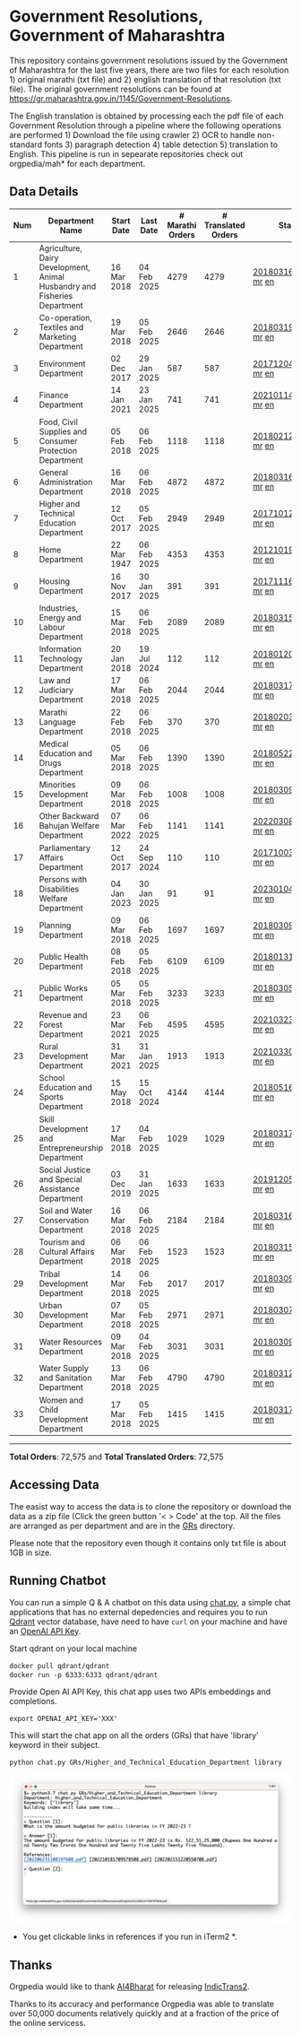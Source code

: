 # Government Resolutions, Government of Maharashtra

This repository contains government resolutions issued by the Government of Maharashtra for the last five years, there are two files for each resolution 1) original marathi (txt file) and 2) english translation of that resolution (txt file). The original government resolutions can be found at https://gr.maharashtra.gov.in/1145/Government-Resolutions.

The English translation is obtained by processing each the pdf file of each Government Resolution through a pipeline where the following operations are performed 1) Download the file using crawler 2) OCR to handle non-standard fonts 3) paragraph detection 4) table  detection 5) translation to English. This pipeline is run in sepearate repositories check out orgpedia/mah* for each department.


## Data Details

| Num | Department Name | Start Date | Last Date | # Marathi Orders | # Translated Orders | Starting Order | Last Order |
| --- | --------------- | ---------- | --------- | ---------------- | ------------------- | -------------- | ---------- |
| 1 | Agriculture, Dairy Development, Animal Husbandry and Fisheries Department | 16 Mar 2018 | 04 Feb 2025 | 4279 | 4279 | [201803161624182101.pdf](https://gr.maharashtra.gov.in/Site/Upload/Government%20Resolutions/English/201803161624182101.pdf) [mr](GRs/Agriculture,_Dairy_Development,_Animal_Husbandry_and_Fisheries_Department/201803161624182101.pdf.mr.txt) [en](GRs/Agriculture,_Dairy_Development,_Animal_Husbandry_and_Fisheries_Department/201803161624182101.pdf.en.txt) | [202502041744188801.pdf](https://gr.maharashtra.gov.in/Site/Upload/Government%20Resolutions/English/202502041744188801.pdf) [mr](GRs/Agriculture,_Dairy_Development,_Animal_Husbandry_and_Fisheries_Department/202502041744188801.pdf.mr.txt) [en](GRs/Agriculture,_Dairy_Development,_Animal_Husbandry_and_Fisheries_Department/202502041744188801.pdf.en.txt) |
| 2 | Co-operation, Textiles and Marketing Department | 19 Mar 2018 | 05 Feb 2025 | 2646 | 2646 | [201803191257576702.pdf](https://gr.maharashtra.gov.in/Site/Upload/Government%20Resolutions/English/201803191257576702.pdf) [mr](GRs/Co-operation,_Textiles_and_Marketing_Department/201803191257576702.pdf.mr.txt) [en](GRs/Co-operation,_Textiles_and_Marketing_Department/201803191257576702.pdf.en.txt) | [202502051656263502.pdf](https://gr.maharashtra.gov.in/Site/Upload/Government%20Resolutions/English/202502051656263502.pdf) [mr](GRs/Co-operation,_Textiles_and_Marketing_Department/202502051656263502.pdf.mr.txt) [en](GRs/Co-operation,_Textiles_and_Marketing_Department/202502051656263502.pdf.en.txt) |
| 3 | Environment Department | 02 Dec 2017 | 29 Jan 2025 | 587 | 587 | [201712041147216904.pdf](https://gr.maharashtra.gov.in/Site/Upload/Government%20Resolutions/English/201712041147216904.pdf) [mr](GRs/Environment_Department/201712041147216904.pdf.mr.txt) [en](GRs/Environment_Department/201712041147216904.pdf.en.txt) | [202501291632499904.pdf](https://gr.maharashtra.gov.in/Site/Upload/Government%20Resolutions/English/202501291632499904.pdf) [mr](GRs/Environment_Department/202501291632499904.pdf.mr.txt) [en](GRs/Environment_Department/202501291632499904.pdf.en.txt) |
| 4 | Finance Department | 14 Jan 2021 | 23 Jan 2025 | 741 | 741 | [202101141237329905.pdf](https://gr.maharashtra.gov.in/Site/Upload/Government%20Resolutions/English/202101141237329905.pdf) [mr](GRs/Finance_Department/202101141237329905.pdf.mr.txt) [en](GRs/Finance_Department/202101141237329905.pdf.en.txt) | [202501231755017605.pdf](https://gr.maharashtra.gov.in/Site/Upload/Government%20Resolutions/English/202501231755017605.pdf) [mr](GRs/Finance_Department/202501231755017605.pdf.mr.txt) [en](GRs/Finance_Department/202501231755017605.pdf.en.txt) |
| 5 | Food, Civil Supplies and Consumer Protection Department | 05 Feb 2018 | 06 Feb 2025 | 1118 | 1118 | [201802121244545806.pdf](https://gr.maharashtra.gov.in/Site/Upload/Government%20Resolutions/English/201802121244545806.pdf) [mr](GRs/Food,_Civil_Supplies_and_Consumer_Protection_Department/201802121244545806.pdf.mr.txt) [en](GRs/Food,_Civil_Supplies_and_Consumer_Protection_Department/201802121244545806.pdf.en.txt) | [202502061611371406.pdf](https://gr.maharashtra.gov.in/Site/Upload/Government%20Resolutions/English/202502061611371406....pdf) [mr](GRs/Food,_Civil_Supplies_and_Consumer_Protection_Department/202502061611371406.pdf.mr.txt) [en](GRs/Food,_Civil_Supplies_and_Consumer_Protection_Department/202502061611371406.pdf.en.txt) |
| 6 | General Administration Department | 16 Mar 2018 | 06 Feb 2025 | 4872 | 4872 | [201803161224022707.pdf](https://gr.maharashtra.gov.in/Site/Upload/Government%20Resolutions/English/201803161224022707.pdf) [mr](GRs/General_Administration_Department/201803161224022707.pdf.mr.txt) [en](GRs/General_Administration_Department/201803161224022707.pdf.en.txt) | [202502061804419607.pdf](https://gr.maharashtra.gov.in/Site/Upload/Government%20Resolutions/English/202502061804419607....pdf) [mr](GRs/General_Administration_Department/202502061804419607.pdf.mr.txt) [en](GRs/General_Administration_Department/202502061804419607.pdf.en.txt) |
| 7 | Higher and Technical Education Department | 12 Oct 2017 | 05 Feb 2025 | 2949 | 2949 | [201710121514029708.pdf](https://gr.maharashtra.gov.in/Site/Upload/Government%20Resolutions/English/201710121514029708.pdf) [mr](GRs/Higher_and_Technical_Education_Department/201710121514029708.pdf.mr.txt) [en](GRs/Higher_and_Technical_Education_Department/201710121514029708.pdf.en.txt) | [202502051531252008.pdf](https://gr.maharashtra.gov.in/Site/Upload/Government%20Resolutions/English/202502051531252008....pdf) [mr](GRs/Higher_and_Technical_Education_Department/202502051531252008.pdf.mr.txt) [en](GRs/Higher_and_Technical_Education_Department/202502051531252008.pdf.en.txt) |
| 8 | Home Department | 22 Mar 1947 | 06 Feb 2025 | 4353 | 4353 | [201210191648552129.pdf](https://gr.maharashtra.gov.in/Site/Upload/Government%20Resolutions/English/201210191648552129.pdf) [mr](GRs/Home_Department/201210191648552129.pdf.mr.txt) [en](GRs/Home_Department/201210191648552129.pdf.en.txt) | [202502061643446729.pdf](https://gr.maharashtra.gov.in/Site/Upload/Government%20Resolutions/English/202502061643446729.pdf) [mr](GRs/Home_Department/202502061643446729.pdf.mr.txt) [en](GRs/Home_Department/202502061643446729.pdf.en.txt) |
| 9 | Housing Department | 16 Nov 2017 | 30 Jan 2025 | 391 | 391 | [201711161447076609.pdf](https://gr.maharashtra.gov.in/Site/Upload/Government%20Resolutions/English/201711161447076609.pdf) [mr](GRs/Housing_Department/201711161447076609.pdf.mr.txt) [en](GRs/Housing_Department/201711161447076609.pdf.en.txt) | [202501301452001209.pdf](https://gr.maharashtra.gov.in/Site/Upload/Government%20Resolutions/English/202501301452001209.pdf) [mr](GRs/Housing_Department/202501301452001209.pdf.mr.txt) [en](GRs/Housing_Department/202501301452001209.pdf.en.txt) |
| 10 | Industries, Energy and Labour Department | 15 Mar 2018 | 06 Feb 2025 | 2089 | 2089 | [201803151204055010.pdf](https://gr.maharashtra.gov.in/Site/Upload/Government%20Resolutions/English/201803151204055010.pdf) [mr](GRs/Industries,_Energy_and_Labour_Department/201803151204055010.pdf.mr.txt) [en](GRs/Industries,_Energy_and_Labour_Department/201803151204055010.pdf.en.txt) | [202502061551367810.pdf](https://gr.maharashtra.gov.in/Site/Upload/Government%20Resolutions/English/202502061551367810.pdf) [mr](GRs/Industries,_Energy_and_Labour_Department/202502061551367810.pdf.mr.txt) [en](GRs/Industries,_Energy_and_Labour_Department/202502061551367810.pdf.en.txt) |
| 11 | Information Technology Department | 20 Jan 2018 | 19 Jul 2024 | 112 | 112 | [201801201843024511.pdf](https://gr.maharashtra.gov.in/Site/Upload/Government%20Resolutions/English/201801201843024511.pdf) [mr](GRs/Information_Technology_Department/201801201843024511.pdf.mr.txt) [en](GRs/Information_Technology_Department/201801201843024511.pdf.en.txt) | [202407191742379111.pdf](https://gr.maharashtra.gov.in/Site/Upload/Government%20Resolutions/English/202407191742379111.pdf) [mr](GRs/Information_Technology_Department/202407191742379111.pdf.mr.txt) [en](GRs/Information_Technology_Department/202407191742379111.pdf.en.txt) |
| 12 | Law and Judiciary Department | 17 Mar 2018 | 06 Feb 2025 | 2044 | 2044 | [201803171129290212.pdf](https://gr.maharashtra.gov.in/Site/Upload/Government%20Resolutions/English/201803171129290212.pdf) [mr](GRs/Law_and_Judiciary_Department/201803171129290212.pdf.mr.txt) [en](GRs/Law_and_Judiciary_Department/201803171129290212.pdf.en.txt) | [202502061548291012.pdf](https://gr.maharashtra.gov.in/Site/Upload/Government%20Resolutions/English/202502061548291012.pdf) [mr](GRs/Law_and_Judiciary_Department/202502061548291012.pdf.mr.txt) [en](GRs/Law_and_Judiciary_Department/202502061548291012.pdf.en.txt) |
| 13 | Marathi Language Department | 22 Feb 2018 | 06 Feb 2025 | 370 | 370 | [201802031549154233.pdf](https://gr.maharashtra.gov.in/Site/Upload/Government%20Resolutions/English/201802031549154233.pdf) [mr](GRs/Marathi_Language_Department/201802031549154233.pdf.mr.txt) [en](GRs/Marathi_Language_Department/201802031549154233.pdf.en.txt) | [202502061605184933.pdf](https://gr.maharashtra.gov.in/Site/Upload/Government%20Resolutions/English/202502061605184933.pdf) [mr](GRs/Marathi_Language_Department/202502061605184933.pdf.mr.txt) [en](GRs/Marathi_Language_Department/202502061605184933.pdf.en.txt) |
| 14 | Medical Education and Drugs Department | 05 Mar 2018 | 06 Feb 2025 | 1390 | 1390 | [201805221424292513.pdf](https://gr.maharashtra.gov.in/Site/Upload/Government%20Resolutions/English/201805221424292513.pdf) [mr](GRs/Medical_Education_and_Drugs_Department/201805221424292513.pdf.mr.txt) [en](GRs/Medical_Education_and_Drugs_Department/201805221424292513.pdf.en.txt) | [202502061631298813.pdf](https://gr.maharashtra.gov.in/Site/Upload/Government%20Resolutions/English/202502061631298813.pdf) [mr](GRs/Medical_Education_and_Drugs_Department/202502061631298813.pdf.mr.txt) [en](GRs/Medical_Education_and_Drugs_Department/202502061631298813.pdf.en.txt) |
| 15 | Minorities Development Department | 09 Mar 2018 | 06 Feb 2025 | 1008 | 1008 | [201803091218355314.pdf](https://gr.maharashtra.gov.in/Site/Upload/Government%20Resolutions/English/201803091218355314.pdf) [mr](GRs/Minorities_Development_Department/201803091218355314.pdf.mr.txt) [en](GRs/Minorities_Development_Department/201803091218355314.pdf.en.txt) | [202502061742113314.pdf](https://gr.maharashtra.gov.in/Site/Upload/Government%20Resolutions/English/202502061742113314.pdf) [mr](GRs/Minorities_Development_Department/202502061742113314.pdf.mr.txt) [en](GRs/Minorities_Development_Department/202502061742113314.pdf.en.txt) |
| 16 | Other Backward Bahujan Welfare Department | 07 Mar 2022 | 06 Feb 2025 | 1141 | 1141 | [202203081752439334.pdf](https://gr.maharashtra.gov.in/Site/Upload/Government%20Resolutions/English/202203081752439334.pdf) [mr](GRs/Other_Backward_Bahujan_Welfare_Department/202203081752439334.pdf.mr.txt) [en](GRs/Other_Backward_Bahujan_Welfare_Department/202203081752439334.pdf.en.txt) | [202502061607435034.pdf](https://gr.maharashtra.gov.in/Site/Upload/Government%20Resolutions/English/202502061607435034.pdf) [mr](GRs/Other_Backward_Bahujan_Welfare_Department/202502061607435034.pdf.mr.txt) [en](GRs/Other_Backward_Bahujan_Welfare_Department/202502061607435034.pdf.en.txt) |
| 17 | Parliamentary Affairs Department | 12 Oct 2017 | 24 Sep 2024 | 110 | 110 | [201710031642378615.pdf](https://gr.maharashtra.gov.in/Site/Upload/Government%20Resolutions/English/201710031642378615.pdf) [mr](GRs/Parliamentary_Affairs_Department/201710031642378615.pdf.mr.txt) [en](GRs/Parliamentary_Affairs_Department/201710031642378615.pdf.en.txt) | [202409241152433515.pdf](https://gr.maharashtra.gov.in/Site/Upload/Government%20Resolutions/English/202409241152433515.pdf) [mr](GRs/Parliamentary_Affairs_Department/202409241152433515.pdf.mr.txt) [en](GRs/Parliamentary_Affairs_Department/202409241152433515.pdf.en.txt) |
| 18 | Persons with Disabilities Welfare Department | 04 Jan 2023 | 30 Jan 2025 | 91 | 91 | [202301041906309635.pdf](https://gr.maharashtra.gov.in/Site/Upload/Government%20Resolutions/English/202301041906309635.pdf) [mr](GRs/Persons_with_Disabilities_Welfare_Department/202301041906309635.pdf.mr.txt) [en](GRs/Persons_with_Disabilities_Welfare_Department/202301041906309635.pdf.en.txt) | [202501301714002335.pdf](https://gr.maharashtra.gov.in/Site/Upload/Government%20Resolutions/English/202501301714002335.pdf) [mr](GRs/Persons_with_Disabilities_Welfare_Department/202501301714002335.pdf.mr.txt) [en](GRs/Persons_with_Disabilities_Welfare_Department/202501301714002335.pdf.en.txt) |
| 19 | Planning Department | 09 Mar 2018 | 06 Feb 2025 | 1697 | 1697 | [201803091441032716.pdf](https://gr.maharashtra.gov.in/Site/Upload/Government%20Resolutions/English/201803091441032716.pdf) [mr](GRs/Planning_Department/201803091441032716.pdf.mr.txt) [en](GRs/Planning_Department/201803091441032716.pdf.en.txt) | [202502061034297816.pdf](https://gr.maharashtra.gov.in/Site/Upload/Government%20Resolutions/English/202502061034297816.pdf) [mr](GRs/Planning_Department/202502061034297816.pdf.mr.txt) [en](GRs/Planning_Department/202502061034297816.pdf.en.txt) |
| 20 | Public Health Department | 08 Feb 2018 | 05 Feb 2025 | 6109 | 6109 | [201801311722275417.pdf](https://gr.maharashtra.gov.in/Site/Upload/Government%20Resolutions/English/201801311722275417.pdf) [mr](GRs/Public_Health_Department/201801311722275417.pdf.mr.txt) [en](GRs/Public_Health_Department/201801311722275417.pdf.en.txt) | [202502051754372117.pdf](https://gr.maharashtra.gov.in/Site/Upload/Government%20Resolutions/English/202502051754372117.pdf) [mr](GRs/Public_Health_Department/202502051754372117.pdf.mr.txt) [en](GRs/Public_Health_Department/202502051754372117.pdf.en.txt) |
| 21 | Public Works Department | 05 Mar 2018 | 05 Feb 2025 | 3233 | 3233 | [201803051515468118.pdf](https://gr.maharashtra.gov.in/Site/Upload/Government%20Resolutions/English/201803051515468118.pdf) [mr](GRs/Public_Works_Department/201803051515468118.pdf.mr.txt) [en](GRs/Public_Works_Department/201803051515468118.pdf.en.txt) | [202502051221450518.pdf](https://gr.maharashtra.gov.in/Site/Upload/Government%20Resolutions/English/202502051221450518.pdf) [mr](GRs/Public_Works_Department/202502051221450518.pdf.mr.txt) [en](GRs/Public_Works_Department/202502051221450518.pdf.en.txt) |
| 22 | Revenue and Forest Department | 23 Mar 2021 | 06 Feb 2025 | 4595 | 4595 | [202103231328393119.pdf](https://gr.maharashtra.gov.in/Site/Upload/Government%20Resolutions/English/202103231328393119.pdf) [mr](GRs/Revenue_and_Forest_Department/202103231328393119.pdf.mr.txt) [en](GRs/Revenue_and_Forest_Department/202103231328393119.pdf.en.txt) | [202502061814598719.pdf](https://gr.maharashtra.gov.in/Site/Upload/Government%20Resolutions/English/202502061814598719.pdf) [mr](GRs/Revenue_and_Forest_Department/202502061814598719.pdf.mr.txt) [en](GRs/Revenue_and_Forest_Department/202502061814598719.pdf.en.txt) |
| 23 | Rural Development Department | 31 Mar 2021 | 31 Jan 2025 | 1913 | 1913 | [202103301021181120.pdf](https://gr.maharashtra.gov.in/Site/Upload/Government%20Resolutions/English/202103301021181120.pdf) [mr](GRs/Rural_Development_Department/202103301021181120.pdf.mr.txt) [en](GRs/Rural_Development_Department/202103301021181120.pdf.en.txt) | [202501311441219420.pdf](https://gr.maharashtra.gov.in/Site/Upload/Government%20Resolutions/English/202501311441219420.pdf) [mr](GRs/Rural_Development_Department/202501311441219420.pdf.mr.txt) [en](GRs/Rural_Development_Department/202501311441219420.pdf.en.txt) |
| 24 | School Education and Sports Department | 15 May 2018 | 15 Oct 2024 | 4144 | 4144 | [201805161114241221.pdf](https://gr.maharashtra.gov.in/Site/Upload/Government%20Resolutions/English/201805161114241221.pdf) [mr](GRs/School_Education_and_Sports_Department/201805161114241221.pdf.mr.txt) [en](GRs/School_Education_and_Sports_Department/201805161114241221.pdf.en.txt) | [202410152127537021.pdf](https://gr.maharashtra.gov.in/Site/Upload/Government%20Resolutions/English/202410152127537021.pdf) [mr](GRs/School_Education_and_Sports_Department/202410152127537021.pdf.mr.txt) [en](GRs/School_Education_and_Sports_Department/202410152127537021.pdf.en.txt) |
| 25 | Skill Development and Entrepreneurship Department | 17 Mar 2018 | 04 Feb 2025 | 1029 | 1029 | [201803171322099003.pdf](https://gr.maharashtra.gov.in/Site/Upload/Government%20Resolutions/English/201803171322099003.pdf) [mr](GRs/Skill_Development_and_Entrepreneurship_Department/201803171322099003.pdf.mr.txt) [en](GRs/Skill_Development_and_Entrepreneurship_Department/201803171322099003.pdf.en.txt) | [202502041733417603.pdf](https://gr.maharashtra.gov.in/Site/Upload/Government%20Resolutions/English/202502041733417603.pdf) [mr](GRs/Skill_Development_and_Entrepreneurship_Department/202502041733417603.pdf.mr.txt) [en](GRs/Skill_Development_and_Entrepreneurship_Department/202502041733417603.pdf.en.txt) |
| 26 | Social Justice and Special Assistance Department | 03 Dec 2019 | 31 Jan 2025 | 1633 | 1633 | [201912051107011622.pdf](https://gr.maharashtra.gov.in/Site/Upload/Government%20Resolutions/English/201912051107011622.pdf) [mr](GRs/Social_Justice_and_Special_Assistance_Department/201912051107011622.pdf.mr.txt) [en](GRs/Social_Justice_and_Special_Assistance_Department/201912051107011622.pdf.en.txt) | [202501311713339922.pdf](https://gr.maharashtra.gov.in/Site/Upload/Government%20Resolutions/English/202501311713339922.pdf) [mr](GRs/Social_Justice_and_Special_Assistance_Department/202501311713339922.pdf.mr.txt) [en](GRs/Social_Justice_and_Special_Assistance_Department/202501311713339922.pdf.en.txt) |
| 27 | Soil and Water Conservation Department | 16 Mar 2018 | 06 Feb 2025 | 2184 | 2184 | [201803161247582426.pdf](https://gr.maharashtra.gov.in/Site/Upload/Government%20Resolutions/English/201803161247582426.pdf) [mr](GRs/Soil_and_Water_Conservation_Department/201803161247582426.pdf.mr.txt) [en](GRs/Soil_and_Water_Conservation_Department/201803161247582426.pdf.en.txt) | [202502061804123426.pdf](https://gr.maharashtra.gov.in/Site/Upload/Government%20Resolutions/English/202502061804123426.pdf) [mr](GRs/Soil_and_Water_Conservation_Department/202502061804123426.pdf.mr.txt) [en](GRs/Soil_and_Water_Conservation_Department/202502061804123426.pdf.en.txt) |
| 28 | Tourism and Cultural Affairs Department | 06 Mar 2018 | 06 Feb 2025 | 1523 | 1523 | [201803151055091823.pdf](https://gr.maharashtra.gov.in/Site/Upload/Government%20Resolutions/English/201803151055091823.pdf) [mr](GRs/Tourism_and_Cultural_Affairs_Department/201803151055091823.pdf.mr.txt) [en](GRs/Tourism_and_Cultural_Affairs_Department/201803151055091823.pdf.en.txt) | [202502061148340023.pdf](https://gr.maharashtra.gov.in/Site/Upload/Government%20Resolutions/English/202502061148340023.pdf) [mr](GRs/Tourism_and_Cultural_Affairs_Department/202502061148340023.pdf.mr.txt) [en](GRs/Tourism_and_Cultural_Affairs_Department/202502061148340023.pdf.en.txt) |
| 29 | Tribal Development Department | 14 Mar 2018 | 06 Feb 2025 | 2017 | 2017 | [201803091105184924.pdf](https://gr.maharashtra.gov.in/Site/Upload/Government%20Resolutions/English/201803091105184924.pdf) [mr](GRs/Tribal_Development_Department/201803091105184924.pdf.mr.txt) [en](GRs/Tribal_Development_Department/201803091105184924.pdf.en.txt) | [202502061655373924.pdf](https://gr.maharashtra.gov.in/Site/Upload/Government%20Resolutions/English/202502061655373924.pdf) [mr](GRs/Tribal_Development_Department/202502061655373924.pdf.mr.txt) [en](GRs/Tribal_Development_Department/202502061655373924.pdf.en.txt) |
| 30 | Urban Development Department | 07 Mar 2018 | 05 Feb 2025 | 2971 | 2971 | [201803071203178325.pdf](https://gr.maharashtra.gov.in/Site/Upload/Government%20Resolutions/English/201803071203178325.pdf) [mr](GRs/Urban_Development_Department/201803071203178325.pdf.mr.txt) [en](GRs/Urban_Development_Department/201803071203178325.pdf.en.txt) | [202502051428109325.pdf](https://gr.maharashtra.gov.in/Site/Upload/Government%20Resolutions/English/202502051428109325.pdf) [mr](GRs/Urban_Development_Department/202502051428109325.pdf.mr.txt) [en](GRs/Urban_Development_Department/202502051428109325.pdf.en.txt) |
| 31 | Water Resources Department | 09 Mar 2018 | 04 Feb 2025 | 3031 | 3031 | [201803091034435527.pdf](https://gr.maharashtra.gov.in/Site/Upload/Government%20Resolutions/English/201803091034435527.pdf) [mr](GRs/Water_Resources_Department/201803091034435527.pdf.mr.txt) [en](GRs/Water_Resources_Department/201803091034435527.pdf.en.txt) | [202502041728472227.pdf](https://gr.maharashtra.gov.in/Site/Upload/Government%20Resolutions/English/202502041728472227....pdf) [mr](GRs/Water_Resources_Department/202502041728472227.pdf.mr.txt) [en](GRs/Water_Resources_Department/202502041728472227.pdf.en.txt) |
| 32 | Water Supply and Sanitation Department | 13 Mar 2018 | 06 Feb 2025 | 4790 | 4790 | [201803121414108428.pdf](https://gr.maharashtra.gov.in/Site/Upload/Government%20Resolutions/English/201803121414108428.pdf) [mr](GRs/Water_Supply_and_Sanitation_Department/201803121414108428.pdf.mr.txt) [en](GRs/Water_Supply_and_Sanitation_Department/201803121414108428.pdf.en.txt) | [202502061717004628.pdf](https://gr.maharashtra.gov.in/Site/Upload/Government%20Resolutions/English/202502061717004628.pdf) [mr](GRs/Water_Supply_and_Sanitation_Department/202502061717004628.pdf.mr.txt) [en](GRs/Water_Supply_and_Sanitation_Department/202502061717004628.pdf.en.txt) |
| 33 | Women and Child Development Department | 17 Mar 2018 | 05 Feb 2025 | 1415 | 1415 | [201803171539444330.pdf](https://gr.maharashtra.gov.in/Site/Upload/Government%20Resolutions/English/201803171539444330.pdf) [mr](GRs/Women_and_Child_Development_Department/201803171539444330.pdf.mr.txt) [en](GRs/Women_and_Child_Development_Department/201803171539444330.pdf.en.txt) | [202502051517093830.pdf](https://gr.maharashtra.gov.in/Site/Upload/Government%20Resolutions/English/202502051517093830.pdf) [mr](GRs/Women_and_Child_Development_Department/202502051517093830.pdf.mr.txt) [en](GRs/Women_and_Child_Development_Department/202502051517093830.pdf.en.txt) |
----------------------------------------------------------------------------------------------------

**Total Orders**: 72,575 and **Total Translated Orders**: 72,575
## Accessing Data

The easist way to access the data is to clone the repository or download the data as a zip file (Click the green button '< > Code' at the top. All the files are arranged as per department and are in the [GRs](GRs) directory.

Please note that the repository even though it contains only txt file is about 1GB in size.

## Running Chatbot

You can run a simple Q & A chatbot on this data using [chat.py](chat.py), a simple chat applications that has no external depedencies and requires you to run [Qdrant](https://qdrant.tech/) vector database, have need to have `curl` on your machine and have an [OpenAI API Key](https://help.openai.com/en/articles/4936850-where-do-i-find-my-secret-api-key).

Start qdrant on your local machine
```shell
docker pull qdrant/qdrant
docker run -p 6333:6333 qdrant/qdrant
```

Provide Open AI API Key, this chat app uses two APIs embeddings and completions.
```shell
export OPENAI_API_KEY='XXX'
```

This will start the chat app on all the orders (GRs) that have 'library' keyword in their subject.

```shell
python chat.py GRs/Higher_and_Technical_Education_Department library
```

![screenshot of running chat.py](screenshot.png)

* You get clickable links in references if you run in iTerm2 *.

## Thanks

Orgpedia would like to thank [AI4Bharat](https://ai4bharat.iitm.ac.in/) for releasing [IndicTrans2](https://github.com/AI4Bharat/IndicTrans2).

Thanks to its accuracy and performance Orgpedia was able to translate over 50,000 documents relatively quickly and at a fraction of the price of the online servicess.

